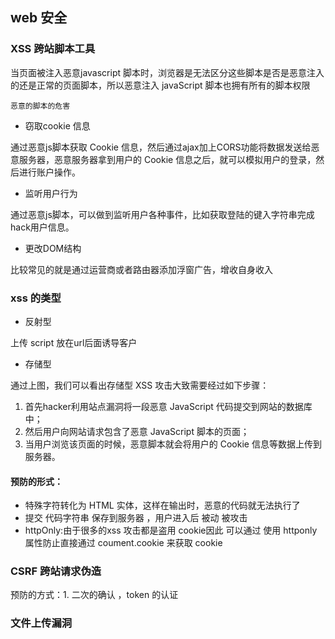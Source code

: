 ## web 安全

###  XSS  跨站脚本工具
 
 当页面被注入恶意javascript 脚本时，浏览器是无法区分这些脚本是否是恶意注入的还是正常的页面脚本，所以恶意注入 javaScript 脚本也拥有所有的脚本权限
 
    恶意的脚本的危害
    
+ 窃取cookie 信息 

通过恶意js脚本获取 Cookie 信息，然后通过ajax加上CORS功能将数据发送给恶意服务器，恶意服务器拿到用户的 Cookie 信息之后，就可以模拟用户的登录，然后进行账户操作。
+ 监听用户行为
 
通过恶意js脚本，可以做到监听用户各种事件，比如获取登陆的键入字符串完成hack用户信息。

+ 更改DOM结构

比较常见的就是通过运营商或者路由器添加浮窗广告，增收自身收入
 
 

###  xss 的类型

+ 反射型
 
 上传 script 放在url后面诱导客户
 
 + 存储型

通过上图，我们可以看出存储型 XSS 攻击大致需要经过如下步骤：

1. 首先hacker利用站点漏洞将一段恶意 JavaScript 代码提交到网站的数据库中；
2. 然后用户向网站请求包含了恶意 JavaScript 脚本的页面；
3. 当用户浏览该页面的时候，恶意脚本就会将用户的 Cookie 信息等数据上传到服务器。


 
 #### 预防的形式： 
  
  * 特殊字符转化为 HTML 实体，这样在输出时，恶意的代码就无法执行了
  *  提交 代码字符串 保存到服务器 ，用户进入后 被动 被攻击
  * httpOnly:由于很多的xss 攻击都是盗用 cookie因此  可以通过 使用 httponly 属性防止直接通过 coument.cookie 来获取 cookie
  
  ### CSRF 跨站请求伪造
  
  预防的方式：1. 二次的确认 ，token 的认证
  


###  文件上传漏洞

